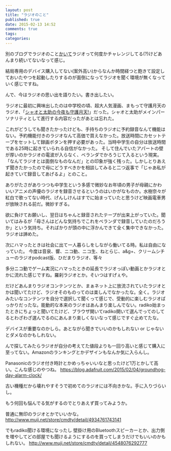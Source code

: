 ```yaml
---
layout: post
title: "ラジオのこと"
published: true
date: 2015-02-13 14:52
comments: true
tags: 
categories: 
---
```


別のブログでラジオのこと[かいて](http://blog.muchuu.net/post/110867859055/raspberry-pi-radiko)ラジオって何度かチャレンジしてる(?)けどあんまり続いてないなって感じ。

結局専用のデバイス購入してない(案外高い)からなんか時間経つと飽きて設定しておいたやつを起動したりするのが面倒になってラジオを聞く環境が無くなっていく感じですね。

んで、今はラジオの思い出を語りたい。書き出したい。

ラジオに最初に興味出したのは中学校の頃、超大人気漫画、まもって守護月天のラジオ、「<a href='http://ja.wikipedia.org/wiki/%E3%82%B7%E3%83%A3%E3%82%AA%E3%81%A8%E5%A4%AA%E5%8A%A9%E3%81%AE%E4%BB%8A%E5%A4%9C%E3%82%82%E5%AE%88%E8%AD%B7%E6%9C%88%E5%A4%A9!'>シャオと太助の今夜も守護月天!</a>」だった。シャオと太助がメインパーソナリティとして進行する内容だったがあとは忘れた。

これがどうしても聞きたかったけども、手持ちのラジオに予約録音なんて機能はない。予約機能付きのラジオなんて高価で買えなかった。放送時間にカセットテープをセットして録画ボタンを押す必要があった。当時中学生の自分は放送時間である25時に起きていられる自信がなかった。
そして住んでいたアパートの壁が厚いのかラジオの電波が入らなく、ベランダでかろうじて入るという現実。「なんてラジオとは面倒なものなんだ」との印象が強く残った。しかしとりあえず聞きたかったので母にどうすべきかを相談してみると二つ返事で「じゃあ私が起きていて録音してあげるよ」とのこと。

ありがたさがありつつも中学生という多感で微妙なお年頃の男子が母親にかわいいアニメの声優のラジオを録音させるというのはいかがなものか。水樹奈々が紅白で歌ってない時代、げんしけんはすでに始まっていたと思うけど映画電車男が放映される前だ。微妙すぎる。

欲に負けてお願いし、翌日はちゃんと録音されたテープが出来上がっていた。聞いてはみるが「母さんはどんな気持ちでこれをベランダで録音していたのだろうか」という気持ち。そればかりが頭の中に浮かんできて全く集中できなかった。ラジオは諦めた。


次にハマったときは社会に出て一人暮らしをしながら働いてる時。私は自由になっていた。
今度は音泉、響、ニコ動、ニコ生、ねとらじ、a&g+、クリームシチューのラジオpodcast版、ひだまりラジオ、等々

多分ニコ動でゲーム実況にハマったときの延長でラジオっぽい動画とかラジオとかに流れた感じですね。羅刹ラジオとか。そいつはすげぇや。

だけどあんまりラジオコンテンツとか、まぁネット上に放流されていたラジオとかは聞いてたけど、ラジオそのものってのは楽しんでなかったな。全く。ラジオみたいなコンテンツを自分で選択して聞くって感じで、受動的に楽しむラジオばっかりだったな。能動的な本来のラジオはあんまり楽しんでない。radiko始まったときにちょっと聞いてたけど、ブラウザ開いてradiko開いて選んでってのしてるとわざわざ選んでるのにあんまり楽しくないなって感じですぐ止めてたな。

デバイスが重要なのかしら。あとながら聞きでいいのかもしれない or じゃないとダメなのかもしれない。

んで探してみたらラジオが自分の考えてた値段よりも一回り高いと感じて購入に至ってない。Amazonのランキングとかデザインもなんか気に入らんし。

Panasonicのラジオ付き時計とかめっちゃいいなと思ったけど1万とかして高い。こんな感じのやつね。
<https://blog.adafruit.com/2015/02/04/groundhog-day-alarm-clock/>

古い機種だから壊れやすそうで初めてのラジオには不向きかな。手に入りづらいし。

もう何回も悩んでる気がするのでとりあえず買ってみようか。

普通に無印のラジオとかでいいかな。
<http://www.muji.net/store/cmdty/detail/4934761743141>


でもradiko聞ける環境になったし
壁掛け用のBluetoothスピーカーとか、出力側を増やしてどの部屋でも聞けるようにするのを買ってしまうだけでもいいのかもしれない。
<http://www.muji.net/store/cmdty/detail/4548076292777>
